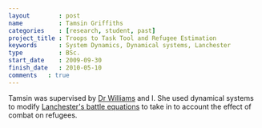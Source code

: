 ```yaml
---
layout        : post
name          : Tamsin Griffiths
categories    : [research, student, past]
project_title : Troops to Task Tool and Refugee Estimation
keywords      : System Dynamics, Dynamical systems, Lanchester
type          : BSc.
start_date    : 2009-09-30
finish_date   : 2010-05-10
comments   : true
---
```


Tamsin was supervised by [Dr Williams](http://www.cardiff.ac.uk/maths/contactsandpeople/profiles/williamsje.html) and I. She used dynamical systems to modify [Lanchester's battle equations](http://en.wikipedia.org/wiki/Lanchester's_laws) to take in to account the effect of combat on refugees.
